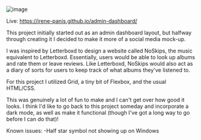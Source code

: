 ![image](https://user-images.githubusercontent.com/65985104/214526341-5ddf7c60-2700-4a64-ab4e-9946194ab1c9.png)

Live: https://irene-panis.github.io/admin-dashboard/

This project initially started out as an admin dashboard layout, but halfway through creating it I decided to make it more of a social media mock-up.

I was inspired by Letterboxd to design a website called NoSkips, the music equivalent to Letterboxd. Essentially, users would be able to look up albums and rate them
or leave reviews. Like Letterboxd, NoSkips would also act as a diary of sorts for users to keep track of what albums they've listened to.

For this project I utilized Grid, a tiny bit of Flexbox, and the usual HTML/CSS.

This was genuinely a lot of fun to make and I can't get over how good it looks. I think I'd like to go back to this project someday and incorporate a dark mode, as
well as make it functional (though I've got a long way to go before I can do that)!

Known issues:
-Half star symbol not showing up on Windows
